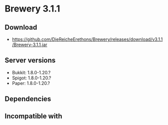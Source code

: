 # Brewery 3.1.1

## Download
- https://github.com/DieReicheErethons/Brewery/releases/download/v3.1.1/Brewery-3.1.1.jar

## Server versions
- Bukkit: 1.8.0-1.20.?
- Spigot: 1.8.0-1.20.?
- Paper: 1.8.0-1.20.?

## Dependencies

## Incompatible with